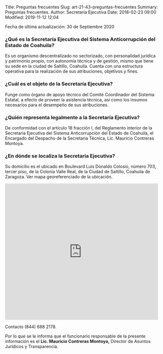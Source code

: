 Title: Preguntas frecuentes
Slug: art-21-43-preguntas-frecuentes
Summary: Preguntas frecuentes.
Author: Secretaría Ejecutiva
Date: 2018-02-23 09:00
Modified: 2019-11-12 12:04


Fecha de última actualización: 30 de Septiembre 2020

### ¿Qué es la Secretaría Ejecutiva del Sistema Anticorrupción del Estado de Coahuila?

Es un organismo descentralizado no sectorizado, con personalidad jurídica y patrimonio propio, con autonomía técnica y de gestión, mismo que tiene su sede en la ciudad de Saltillo, Coahuila. Cuenta con una estructura operativa para la realización de sus atribuciones, objetivos y fines.

### ¿Cuál es el objeto de la Secretaría Ejecutiva?

Funge como órgano de apoyo técnico del Comité Coordinador del Sistema Estatal, a efecto de proveer la asistencia técnica, así como los insumos necesarios para el desempeño de sus atribuciones.

### ¿Quién representa legalmente a la Secretaría Ejecutiva?

De conformidad con el artículo 18 fracción I, del Reglamento interior de la Secretaría Ejecutiva del Sistema Anticorrupción del Estado de Coahuila, el Encargado del Despacho de la Secretaria Técnica, Lic. Mauricio Contreras Montoya.

### ¿En dónde se localiza la Secretaría Ejecutiva?

Su domicilio es el ubicado en Boulevard Luis Donaldo Colosio, número 703, tercer piso, de la Colonia Valle Real, de la Ciudad de Saltillo, Coahuila de Zaragoza. Ver mapa georeferenciado de la ubicación.

<iframe src="https://www.google.com/maps/embed?pb=!1m18!1m12!1m3!1d1801.016631465175!2d-100.96104139428223!3d25.470564738400462!2m3!1f0!2f0!3f0!3m2!1i1024!2i768!4f13.1!3m3!1m2!1s0x868812c22fd32bcf%3A0xd72f0fa4e13c6e90!2sBlvd.+Luis+Donaldo+Colosio+703%2C+Valle+Real+2do+Sector%2C+25205+Saltillo%2C+Coah.!5e0!3m2!1ses!2smx!4v1524239750191" width="100%" height="450" frameborder="0" style="border:0" allowfullscreen></iframe>

Contacto (844) 688 2178.

Por lo que se le informa que el funcionario responsable de la presente información es el **Lic. Mauricio Contreras Montoya,** Director de Asuntos Jurídicos y Transparencia.
